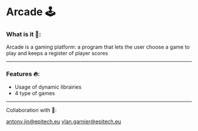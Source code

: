 # Arcade 🕹️

<h3> What is it 👀:</h3>

<p> Arcade is a gaming platform: a program that lets the user choose a game to play and keeps a register of
player scores <p>

---

<h3> Features 🔥: </h3>

- Usage of dynamic librairies
- 4 type of games

---

<p>Collaboration with 🤝:</p>

antony.jin@epitech.eu
ylan.garnier@epitech.eu